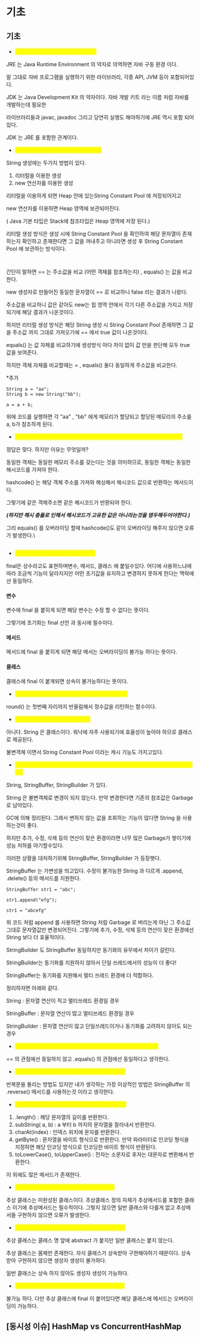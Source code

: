 # 기초

## 기초

* <mark style="color:yellow;">**JDK 와 JRE의 차이점은 무엇입니까?**</mark>

JRE 는 Java Runtime Environment 의 약자로 의역하면 자바 구동 환경 이다.

말 그대로 자바 프로그램을 실행하기 위한 라이브러리, 각종 API, JVM 등이 포함되어있다.

JDK 는 Java Development Kit 의 약자이다. 자바 개발 키트 라는 이름 처럼 자바를 개발하는데 필요한

라이브러리들과 javac, javadoc 그리고 당연히 실행도 해야하기에 JRE 역시 포함 되어있다.

JDK 는 JRE 를 포함한 관계이다.

* <mark style="color:yellow;">**== 와 equals 의 차이점은 무엇입니까?**</mark>

String 생성에는 두가지 방법이 있다.

1. 리터럴을 이용한 생성
2. new 연산자를 이용한 생성

리터럴을 이용하게 되면 Heap 안에 있는String Constant Pool 에 저장되어지고

new 연산자를 이용하면 Heap 영역에 보관되어진다.

( Java 기본 타입은 Stack에 참조타입은 Heap 영역에 저장 된다.)

리터럴 생성 방식은 생성 시에 String Constant Pool 을 확인하여 해당 문자열이 존재하는지 확인하고 존재한다면 그 값을 꺼내주고 아니라면 생성 후 String Constant Pool 에 보관하는 방식이다.

<figure><img src="../.gitbook/assets/image (12).png" alt=""><figcaption></figcaption></figure>

<figure><img src="../.gitbook/assets/image (13).png" alt=""><figcaption></figcaption></figure>

간단히 말하면 == 는 주소값을 비교 (어떤 객체를 참조하는지) , equals() 는 값을 비교한다.

new 생성자로 만들어진 동일한 문자열이 == 로 비교하니 false 라는 결과가 나왔다.

주소값을 비교하니 값은 같아도 new는 힙 영역 안에서 각기 다른 주소값을 가지고 저장되기에 해당 결과가 나온것이다.

하지만 리터럴 생성 방식은 해당 String 생성 시 String Constant Pool 존재하면 그 값을 주소값 까지 그대로 가져오기에 == 에서 true 값이 나온것이다.

equals() 는 값 자체를 비교하기에 생성방식 마다 차이 없이 값 만을 판단해 모두 true 값을 보여준다.

하지만 객체 자체를 비교할때는 = , equals() 둘다 동일하게 주소값을 비교한다.



\*추가

```
String a = "aa";
String b = new String("bb");

a = a + b;
```

위에  코드를 실행하면 각 "aa" , "bb" 에게 메모리가 할당되고 할당된 메모리의 주소를 a, b가 참조하게 된다.





* <mark style="color:yellow;">**두 객체가 동일한 hashCode를 가지면 Equals()가 참이어야 합니다, 그렇죠?**</mark>

정답은 맞다. 하지만 이유는 무엇일까?

동일한 객체는 동일한 메모리 주소를 갖는다는 것을 의미하므로, 동일한 객체는 동일한 해시코드를 가져야 한다.

hashcode() 는 해당 객체 주소를 가져와 해싱해서 해시코드 값으로 반환하는 메서드이다.

그렇기에 같은 객체주소면 같은 해시코드가 반환되야 한다.

_**(하지만 해시 충돌로 인해서 해시코드가 고유한 값은 아니라는것을 염두해두어야한다.)**_

그리 equals() 를 오버라이딩 할때 hashcode()도 같이 오버라이딩 해주지 않으면 오류가 발생한다.\\

<figure><img src="../.gitbook/assets/image (14).png" alt=""><figcaption></figcaption></figure>

* <mark style="color:yellow;">**자바에서 final의 기능은 무엇입니까?**</mark>

final은 상수라고도 표현하며변수, 메서드, 클래스 에 붙일수있다. 어디에 사용하느냐에 따라 조금씩 기능이 달라지지만 어떤 초기값을 유지하고 변경하지 못하게 한다는 맥락에선 동일하다.

#### 변수

변수에 final 을 붙히게 되면 해당 변수는 수정 할 수 없다는 뜻이다.

그렇기에 초기화는 final 선언 과 동시에 필수이다.

#### 메서드

메서드에 final 을 붙히게 되면 해당 메서는 오버라이딩이 불가능 하다는 뜻이다.

#### 클래스

클래스에 final 이 붙게되면 상속이 불가능하다는 뜻이다.

* <mark style="color:yellow;">**자바에서 Math.round(-1.5)는 무엇을 의미합니까?**</mark>

round() 는 첫번째 자리까지 반올림해서 정수값을 리턴하는 함수이다.

* <mark style="color:yellow;">**String은 기본 데이터 타입입니까?**</mark>

아니다. String 은 클래스이다. 워낙에 자주 사용되기에 효율성이 높아야 하므로 클래스로 제공된다.

불변객체 이면서 String Constant Pool 이라는 캐시 기능도 가지고있다.

* <mark style="color:yellow;">**자바에서 문자열을 조작하는 클래스는 무엇이 있습니까? 각 클래스의 차이점은 뭘까요?**</mark>

String, StringBuffer, StringBuilder 가 있다.

String 은 불변객체로 변경이 되지 않는다. 만약 변경한다면 기존의 참조값은 Garbage로 남아있다.

GC에 의해 정리된다. 그래서 변하지 않는 값을 조회하는 기능이 많다면 String 을 사용하는것이 좋다.

하지만 추가, 수정, 삭제 등의 연산이 잦은 환경이라면 너무 많은 Garbage가 쌓이기에 성능 저하를 야기할수있다.

이러한 상황을 대처하기위해 StringBuffer, StringBuilder 가 등장햇다.

StringBuffer 는 가변성을 띄고있다. 수정이 불가능한 String 과 다르게 .append, .delete() 등의 메서드를 지원한다.

```
StringBuffer str1 = "abc";

str1.append("efg");

str1 = "abcefg"
```

위 코드 처럼 append 를 사용하면 String 처럼 Garbage 로 버리는게 아닌 그 주소값 그대로 문자열값만 변경되어진다. 그렇기에 추가, 수정, 삭제 등의 연산이 잦은 환경에선 String 보다 더 효율적이다.

StringBuilder 도 StringBuffer 동일하지만 동기화의 유무에서 차이가 갈린다.

StringBuilder는 동기화를 지원하지 않아서 단일 쓰레드에서의 성능이 더 좋다!

StringBuffer는 동기화를 지원해서 멀티 쓰레드 환경에 더 적합하다.

정리하자면 아래와 같다.

String : 문자열 연산이 적고 멀티쓰레드 환경일 경우

StringBuffer : 문자열 연산이 많고 멀티쓰레드 환경일 경우

StringBuilder : 문자열 연산이 많고 단일쓰레드이거나 동기화를 고려하지 않아도 되는 경우

* <mark style="color:yellow;">**String str ="i"와 String str = new String("i")가 동일합니까?**</mark>

\== 의 관점에선 동일하지 않고 .equals() 의 관점에선 동일하다고 생각한다.

* <mark style="color:yellow;">**문자열을 반전시키는 가장 좋은 방법은 무엇인가요?**</mark>

반복문을 돌리는 방법도 있지만 내가 생각하는 가장 이상적인 방법은 StringBuffer 의 .reverse() 메서드를 사용하는것 이라고 생각한다.

* <mark style="color:yellow;">**String 클래스의 일반적인 메서드는 무엇이 있나요?**</mark>

1. .length() : 해당 문자열의 길이를 반환한다.
2. subString( a, b) : a 부터 b 까지의 문자열을 잘라내서 반환한다.
3. charAt(index) : 인덱스 위치에 문자를 반환한다.
4. getByte() : 문자열을 바이트 형식으로 반환한다. 만약 파라미터로 인코딩 형식을 지정하면 해당 인코딩 방식으로 인코딩한 바이트 형식이 반환된다.
5. toLowerCase(), toUpperCase() : 전자는 소문자로 후자는 대문자로 변환해서 반환한다.

이 외에도 많은 메서드가 존재한다.

* <mark style="color:yellow;">**추상 클래스에서 추상 메서드는 필수적인가요?**</mark>

추상 클래스는 미완성된 클래스이다. 추상클래스 정의 자체가 추상메서드를 포함한 클래스 이기에 추상메서드는 필수적이다. 그렇지 않으면 일반 클래스와 다를게 없고 추상메서들 구현하지 않으면 오류가 발생한다.

* <mark style="color:yellow;">**보통의 클래스와 추상 클래스의 차이는 무엇인가요?**</mark>

추상 클래스는 클래스 명 앞에 abstract 가 붙지만 일반 클래스는 붙지 않는다.

추상 클래스는 몸체만 존재한다. 자식 클래스가 상속받아 구현해야하기 때문이다. 상속받아 구현하지 않으면 생성자 생성이 불가하다.

일반 클래스는 상속 하지 않아도 생성자 생성이 가능하다.

* <mark style="color:yellow;">**final은 추상 클래스를 수정할 때 사용할 수 있나요?**</mark>

불가능 하다.  다만 추상 클래스에 final 이 붙어있다면 해당 클래스에 메서드는 오버라이딩이 가능하다.





## \[동시성 이슈] HashMap vs ConcurrentHashMap
